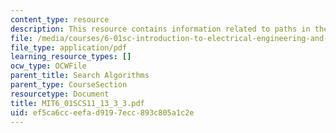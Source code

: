 ```yaml
---
content_type: resource
description: This resource contains information related to paths in the map.
file: /media/courses/6-01sc-introduction-to-electrical-engineering-and-computer-science-i-spring-2011/ef5ca6cceefad9197ecc893c805a1c2e_MIT6_01SCS11_13_3_3.pdf
file_type: application/pdf
learning_resource_types: []
ocw_type: OCWFile
parent_title: Search Algorithms
parent_type: CourseSection
resourcetype: Document
title: MIT6_01SCS11_13_3_3.pdf
uid: ef5ca6cc-eefa-d919-7ecc-893c805a1c2e
---
```

